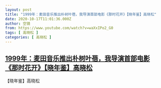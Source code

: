 ```yaml
---
layout: post
title: "1999年：麦田音乐推出朴树叶蓓，我导演首部电影《那时花开》【晓年鉴】高晓松"
date: 2020-10-17T11:01:36.000Z
author: 空镜
from: https://www.youtube.com/watch?v=waXxIPo2_G0
tags: [ 高晓松 ]
categories: [ 高晓松 ]
---
```

<!--1602932496000-->
[1999年：麦田音乐推出朴树叶蓓，我导演首部电影《那时花开》【晓年鉴】高晓松](https://www.youtube.com/watch?v=waXxIPo2_G0)
------

<div>
【晓年鉴】高晓松
</div>
